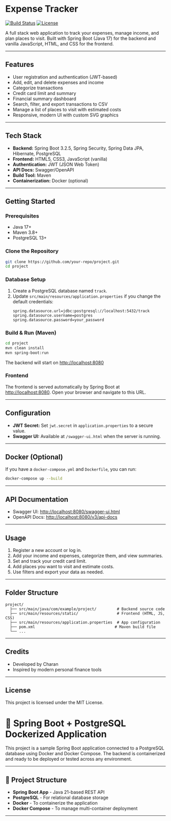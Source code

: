 # Expense Tracker

[![Build Status](https://img.shields.io/badge/build-passing-brightgreen)](https://github.com/your-repo)
[![License](https://img.shields.io/badge/license-MIT-blue.svg)](LICENSE)

A full stack web application to track your expenses, manage income, and plan places to visit. Built with Spring Boot (Java 17) for the backend and vanilla JavaScript, HTML, and CSS for the frontend.

---

## Features
- User registration and authentication (JWT-based)
- Add, edit, and delete expenses and income
- Categorize transactions
- Credit card limit and summary
- Financial summary dashboard
- Search, filter, and export transactions to CSV
- Manage a list of places to visit with estimated costs
- Responsive, modern UI with custom SVG graphics

---

## Tech Stack
- **Backend:** Spring Boot 3.2.5, Spring Security, Spring Data JPA, Hibernate, PostgreSQL
- **Frontend:** HTML5, CSS3, JavaScript (vanilla)
- **Authentication:** JWT (JSON Web Token)
- **API Docs:** Swagger/OpenAPI
- **Build Tool:** Maven
- **Containerization:** Docker (optional)

---

## Getting Started

### Prerequisites
- Java 17+
- Maven 3.8+
- PostgreSQL 13+

### Clone the Repository
```bash
git clone https://github.com/your-repo/project.git
cd project
```

### Database Setup
1. Create a PostgreSQL database named `track`.
2. Update `src/main/resources/application.properties` if you change the default credentials:
    ```properties
    spring.datasource.url=jdbc:postgresql://localhost:5432/track
    spring.datasource.username=postgres
    spring.datasource.password=your_password
    ```

### Build & Run (Maven)
```bash
cd project
mvn clean install
mvn spring-boot:run
```
The backend will start on [http://localhost:8080](http://localhost:8080)

### Frontend
The frontend is served automatically by Spring Boot at [http://localhost:8080](http://localhost:8080).
Open your browser and navigate to this URL.

---

## Configuration

- **JWT Secret:** Set `jwt.secret` in `application.properties` to a secure value.
- **Swagger UI:** Available at `/swagger-ui.html` when the server is running.

---

## Docker (Optional)
If you have a `docker-compose.yml` and `Dockerfile`, you can run:
```bash
docker-compose up --build
```

---

## API Documentation
- Swagger UI: [http://localhost:8080/swagger-ui.html](http://localhost:8080/swagger-ui.html)
- OpenAPI Docs: [http://localhost:8080/v3/api-docs](http://localhost:8080/v3/api-docs)

---

## Usage
1. Register a new account or log in.
2. Add your income and expenses, categorize them, and view summaries.
3. Set and track your credit card limit.
4. Add places you want to visit and estimate costs.
5. Use filters and export your data as needed.

---

## Folder Structure
```
project/
  ├── src/main/java/com/example/project/         # Backend source code
  ├── src/main/resources/static/                 # Frontend (HTML, JS, CSS)
  ├── src/main/resources/application.properties  # App configuration
  ├── pom.xml                                   # Maven build file
  └── ...
```

---

## Credits
- Developed by Charan
- Inspired by modern personal finance tools

---

## License
This project is licensed under the MIT License.


# 🚀 Spring Boot + PostgreSQL Dockerized Application

This project is a sample Spring Boot application connected to a PostgreSQL database using Docker and Docker Compose. The backend is containerized and ready to be deployed or tested across any environment.

---

## 🧱 Project Structure

- **Spring Boot App** - Java 21-based REST API
- **PostgreSQL** - For relational database storage
- **Docker** - To containerize the application
- **Docker Compose** - To manage multi-container deployment

---
